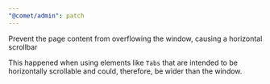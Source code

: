 ```yaml
---
"@comet/admin": patch
---
```


Prevent the page content from overflowing the window, causing a horizontal scrollbar

This happened when using elements like `Tabs` that are intended to be horizontally scrollable and could, therefore, be wider than the window.
